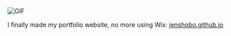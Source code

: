 

<img src="https://morbotron.com/video/S06E01/ohF6aYeOQ-TZfnqyLAT8lVHgcc4=.gif" alt="GIF">

I finally made my portfolio website, no more using Wix: <a href="https://jenshobo.github.io/index.html">jenshobo.github.io</a>


<!DOCTYPE html>
<html lang="en">
<head>
    <meta charset="UTF-8">
    <title>Raycaster</title>
    <style>
        
    </style>
</head>
<body>
<div class="Header">
    <h1>
        
    </h1>
    <h2>
        <div class="Contact">
            <a data-auto-recognition="true" href="mailto:jenshobo@gmail.com" style='text-decoration: none;'>jenshobo@gmail.com</a>
            &nbsp;&nbsp;&nbsp;&nbsp;&nbsp;&nbsp;
            <a>06 3904 0305</a>
        </div>
    </h2>
    <h3> <!-- explain the page here -->
        <div class="Text">
            <a>
            
            </a>
        </div>
    </h3>
</div>
<div class="Content">
    <div class="Item">
    <a>
    
    </a>
    </div>
</div>
</body>
</html>
